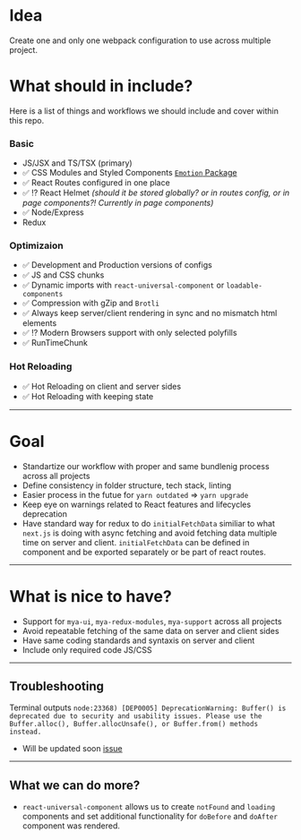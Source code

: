 # Idea
Create one and only one webpack configuration to use across multiple project.

# What should in include?
Here is a list of things and workflows we should include and cover within this repo.

### Basic
- JS/JSX and TS/TSX (primary)
- ✅ CSS Modules and Styled Components [`Emotion` Package](https://emotion.sh/docs/introduction)
- ✅ React Routes configured in one place
- ✅ ⁉️ React Helmet _(should it be stored globally? or in routes config, or in page components?! Currently in page components)_
- ✅ Node/Express
- Redux

### Optimizaion
- ✅ Development and Production versions of configs
- ✅ JS and CSS chunks
- ✅ Dynamic imports with `react-universal-component` or `loadable-components`
- ✅ Compression with gZip and `Brotli`
- ✅ Always keep server/client rendering in sync and no mismatch html elements
- ✅ ⁉️ Modern Browsers support with only selected polyfills
- ✅ RunTimeChunk

### Hot Reloading
- ✅ Hot Reloading on client and server sides
- ✅ Hot Reloading with keeping state

---

# Goal
- Standartize our workflow with proper and same bundlenig process across all projects
- Define consistency in folder structure, tech stack, linting
- Easier process in the futue for `yarn outdated` => `yarn upgrade`
- Keep eye on warnings related to React features and lifecycles deprecation
- Have standard way for redux to do `initialFetchData` similiar to what `next.js` is doing with async fetching and avoid fetching data multiple time on server and client. `initialFetchData` can be defined in component and be exported separately or be part of react routes.

--- 

# What is nice to have?
- Support for `mya-ui`, `mya-redux-modules`, `mya-support` across all projects
- Avoid repeatable fetching of the same data on server and client sides
- Have same coding standards and syntaxis on server and client
- Include only required code JS/CSS

---

## Troubleshooting
Terminal outputs `node:23368) [DEP0005] DeprecationWarning: Buffer() is deprecated due to security and usability issues. Please use the Buffer.alloc(), Buffer.allocUnsafe(), or Buffer.from() methods instead.`
  - Will be updated soon [issue](https://github.com/yarnpkg/yarn/issues/5477)

---

## What we can do more?
- `react-universal-component` allows us to create `notFound` and `loading` components and set additional functionality for `doBefore` and `doAfter` component was rendered.
